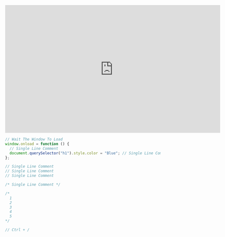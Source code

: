 <iframe width="697" height="415" src="https://www.youtube.com/embed/x6kJMXxqmNo" title="YouTube video player" frameborder="0" allow="accelerometer; autoplay; clipboard-write; encrypted-media; gyroscope; picture-in-picture; web-share" allowfullscreen></iframe>

```javascript
// Wait The Window To Load
window.onload = function () {
  // Single Line Comment
  document.querySelector("h1").style.color = "Blue"; // Single Line Comment
};

// Single Line Comment
// Single Line Comment
// Single Line Comment

/* Single Line Comment */

/*
  1
  2
  3
  4
  5
*/

// Ctrl + /
```